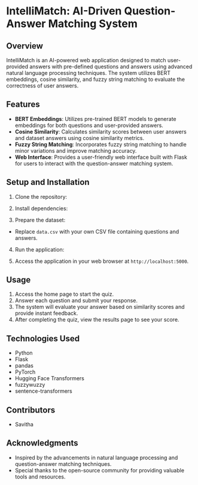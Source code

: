 # IntelliMatch: AI-Driven Question-Answer Matching System

## Overview

IntelliMatch is an AI-powered web application designed to match user-provided answers with pre-defined questions and answers using advanced natural language processing techniques. The system utilizes BERT embeddings, cosine similarity, and fuzzy string matching to evaluate the correctness of user answers.

## Features

- **BERT Embeddings**: Utilizes pre-trained BERT models to generate embeddings for both questions and user-provided answers.
- **Cosine Similarity**: Calculates similarity scores between user answers and dataset answers using cosine similarity metrics.
- **Fuzzy String Matching**: Incorporates fuzzy string matching to handle minor variations and improve matching accuracy.
- **Web Interface**: Provides a user-friendly web interface built with Flask for users to interact with the question-answer matching system.

## Setup and Installation

1. Clone the repository:

2. Install dependencies:

3. Prepare the dataset:

- Replace `data.csv` with your own CSV file containing questions and answers.

4. Run the application:

5. Access the application in your web browser at `http://localhost:5000`.

## Usage

1. Access the home page to start the quiz.
2. Answer each question and submit your response.
3. The system will evaluate your answer based on similarity scores and provide instant feedback.
4. After completing the quiz, view the results page to see your score.

## Technologies Used

- Python
- Flask
- pandas
- PyTorch
- Hugging Face Transformers
- fuzzywuzzy
- sentence-transformers

## Contributors

- Savitha

## Acknowledgments

- Inspired by the advancements in natural language processing and question-answer matching techniques.
- Special thanks to the open-source community for providing valuable tools and resources.
